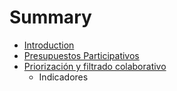 # Summary

* [Introduction](README.md)
* [Presupuestos Participativos](presupuestos_participativos.md)
* [Priorización y filtrado colaborativo](priorizacion_y_filtrado_colaborativo.md)
   * Indicadores

